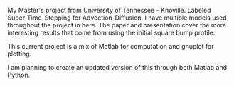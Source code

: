 My Master's project from University of Tennessee - Knoville.
Labeled Super-Time-Stepping for Advection-Diffusion.
I have multiple models used throughout the project in here.
The paper and presentation cover the more interesting results
that come from using the initial square bump profile.

This current project is a mix of Matlab for computation and
gnuplot for plotting.

I am planning to create an updated version of this through
both Matlab and Python.
